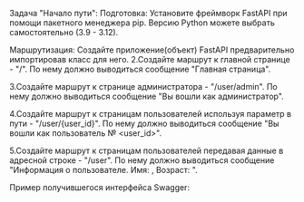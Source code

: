 Задача "Начало пути":
Подготовка:
Установите фреймворк FastAPI при помощи пакетного менеджера pip. Версию Python можете выбрать самостоятельно (3.9 - 3.12).

Маршрутизация:
Создайте приложение(объект) FastAPI предварительно импортировав класс для него.
2.Создайте маршрут к главной странице - "/". По нему должно выводиться сообщение "Главная страница".

3.Создайте маршрут к странице администратора - "/user/admin". По нему должно выводиться сообщение "Вы вошли как администратор".

4.Создайте маршрут к страницам пользователей используя параметр в пути - "/user/{user_id}". По нему должно выводиться сообщение "Вы вошли как пользователь № <user_id>".

5.Создайте маршрут к страницам пользователей передавая данные в адресной строке - "/user". По нему должно выводиться сообщение "Информация о пользователе. Имя: <username>, Возраст: <age>".

Пример получившегося интерфейса Swagger:
